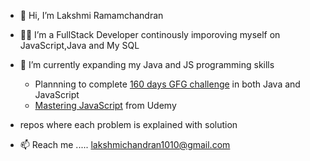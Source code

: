 - 👋 Hi, I’m Lakshmi Ramamchandran
- 👩‍💻 I’m a FullStack Developer continously imporoving myself on JavaScript,Java and My SQL    
- 🌱 I’m currently expanding my Java and JS programming skills
  
  - Plannning to complete [160 days GFG challenge](https://github.com/lakshmir1098/GFG-160-days-challenge) in both Java and JavaScript
  - [Mastering JavaScript](https://github.com/lakshmir1098/Master-JS-from-Udemy-Important-Notes) from Udemy
- repos where each problem is explained with solution
- 📫 Reach me ..... lakshmichandran1010@gmail.com 

<!---
lakshmir1098/lakshmir1098 is a ✨ special ✨ repository because its `README.md` (this file) appears on your GitHub profile.
You can click the Preview link to take a look at your changes.
--->
